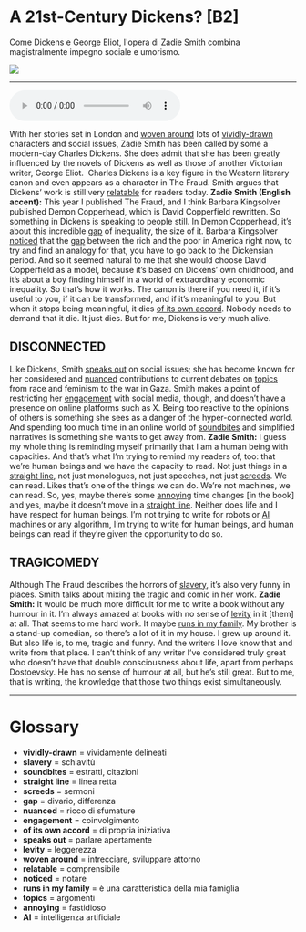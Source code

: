 # A 21st-Century Dickens?   [B2]

Come Dickens e George Eliot, l'opera di Zadie Smith combina magistralmente impegno sociale e umorismo.

![](A%2021st-Century%20Dickens.webp)

--------------

<div>
<audio controls autoplay>
    <source src="https:/raw.githubusercontent.com/dartie/speakup/main/2025-01/A%2021st-Century%20Dickens.mp3" type="audio/mpeg">
</audio>
</div>


With her stories set in London and [woven around](## "intrecciare, sviluppare attorno") lots of [vividly-drawn](## "vividamente delineati") characters and social issues, Zadie Smith has been called by some a modern-day Charles Dickens. She does admit that she has been greatly influenced by the novels of Dickens as well as those of another Victorian writer, George Eliot.  Charles Dickens is a key figure in the Western literary canon and even appears as a character in The Fraud. Smith argues that Dickens’ work is still very [relatable](## "comprensibile") for readers today.
**Zadie Smith (English accent):** This year I published The Fraud, and I think Barbara Kingsolver published Demon Copperhead, which is David Copperfield rewritten. So something in Dickens is speaking to people still. In Demon Copperhead, it’s about this incredible [gap](## "divario, differenza") of inequality, the size of it. Barbara Kingsolver [noticed](## "notare") that the [gap](## "divario, differenza") between the rich and the poor in America right now, to try and find an analogy for that, you have to go back to the Dickensian period. And so it seemed natural to me that she would choose David Copperfield as a model, because it’s based on Dickens’ own childhood, and it’s about a boy finding himself in a world of extraordinary economic inequality. So that’s how it works. The canon is there if you need it, if it’s useful to you, if it can be transformed, and if it’s meaningful to you. But when it stops being meaningful, it dies [of its own accord](## "di propria iniziativa"). Nobody needs to demand that it die. It just dies. But for me, Dickens is very much alive.

## DISCONNECTED
Like Dickens, Smith [speaks out](## "parlare apertamente") on social issues; she has become known for her considered and [nuanced](## "ricco di sfumature") contributions to current debates on [topics](## "argomenti") from race and feminism to the war in Gaza. Smith makes a point of restricting her [engagement](## "coinvolgimento") with social media, though, and doesn’t have a presence on online platforms such as X. Being too reactive to the opinions of others is something she sees as a danger of the hyper-connected world. And spending too much time in an online world of [soundbites](## "estratti, citazioni") and simplified narratives is something she wants to get away from.
**Zadie Smith:** I guess my whole thing is reminding myself primarily that I am a human being with capacities. And that’s what I’m trying to remind my readers of, too: that we’re human beings and we have the capacity to read. Not just things in a [straight line](## "linea retta"), not just monologues, not just speeches, not just [screeds](## "sermoni"). We can read. Likes that’s one of the things we can do. We’re not machines, we can read. So, yes, maybe there’s some [annoying](## "fastidioso") time changes [in the book] and yes, maybe it doesn’t move in a [straight line](## "linea retta"). Neither does life and I have respect for human beings. I’m not trying to write for robots or [AI](## "intelligenza artificiale") machines or any algorithm, I’m trying to write for human beings, and human beings can read if they’re given the opportunity to do so.

## TRAGICOMEDY
Although The Fraud describes the horrors of [slavery](## "schiavitù"), it’s also very funny in places. Smith talks about mixing the tragic and comic in her work.
**Zadie Smith:** It would be much more difficult for me to write a book without any humour in it. I’m always amazed at books with no sense of [levity](## "leggerezza") in it [them] at all. That seems to me hard work. It maybe [runs in my family](## "è una caratteristica della mia famiglia"). My brother is a stand-up comedian, so there’s a lot of it in my house. I grew up around it. But also life is, to me, tragic and funny. And the writers I love know that and write from that place. I can’t think of any writer I’ve considered truly great who doesn’t have that double consciousness about life, apart from perhaps Dostoevsky. He has no sense of humour at all, but he’s still great. But to me, that is writing, the knowledge that those two things exist simultaneously. 

--------------

<div style = "display:block; clear:both; page-break-after:always;"></div>

# Glossary
* **vividly-drawn** = vividamente delineati
* **slavery** = schiavitù
* **soundbites** = estratti, citazioni
* **straight line** = linea retta
* **screeds** = sermoni
* **gap** = divario, differenza
* **nuanced** = ricco di sfumature
* **engagement** = coinvolgimento
* **of its own accord** = di propria iniziativa
* **speaks out** = parlare apertamente
* **levity** = leggerezza
* **woven around** = intrecciare, sviluppare attorno
* **relatable** = comprensibile
* **noticed** = notare
* **runs in my family** = è una caratteristica della mia famiglia
* **topics** = argomenti
* **annoying** = fastidioso
* **AI** = intelligenza artificiale
